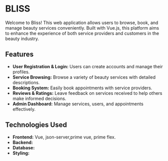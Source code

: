 # BLISS

Welcome to Bliss! This web application allows users to browse, book, and manage beauty services conveniently. Built with Vue.js, this platform aims to enhance the experience of both service providers and customers in the beauty industry.

## Features

- **User Registration & Login:** Users can create accounts and manage their profiles.
- **Service Browsing:** Browse a variety of beauty services with detailed descriptions.
- **Booking System:** Easily book appointments with service providers.
- **Reviews & Ratings:** Leave feedback on services received to help others make informed decisions.
- **Admin Dashboard:** Manage services, users, and appointments effectively.

## Technologies Used

- **Frontend:** Vue, json-server,prime vue, prime flex.
- **Backend:** 
- **Database:** 
- **Styling:** 
